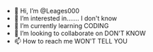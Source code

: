 - 👋 Hi, I’m @Leages000
- 👀 I’m interested in....... I don't know
- 🌱 I’m currently learning CODING
- 💞️ I’m looking to collaborate on DON'T KNOW
- 📫 How to reach me WON'T TELL YOU

<!---
Leages000/Leages000 is a ✨ special ✨ repository because its `README.md` (this file) appears on your GitHub profile.
You can click the Preview link to take a look at your changes.
--->
